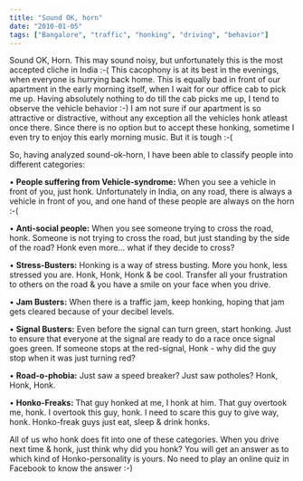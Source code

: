 ```yaml
---
title: "Sound OK, horn"
date: "2010-01-05"
tags: ["Bangalore", "traffic", "honking", "driving", "behavior"]
---
```


Sound OK, Horn. This may sound noisy, but unfortunately this is the most accepted cliche in India :-( This cacophony is at its best in the evenings, when everyone is hurrying back home. This is equally bad in front of our apartment in the early morning itself, when I wait for our office cab to pick me up. Having absolutely nothing to do till the cab picks me up, I tend to observe the vehicle behavior :-) I am not sure if our apartment is so attractive or distractive, without any exception all the vehicles honk atleast once there. Since there is no option but to accept these honking, sometime I even try to enjoy this early morning music. But it is tough :-(

So, having analyzed sound-ok-horn, I have been able to classify people into different categories:

• **People suffering from Vehicle-syndrome:** When you see a vehicle in front of you, just honk. Unfortunately in India, on any road, there is always a vehicle in front of you, and one hand of these people are always on the horn :-(

• **Anti-social people:** When you see someone trying to cross the road, honk. Someone is not trying to cross the road, but just standing by the side of the road? Honk even more... what if they decide to cross?

• **Stress-Busters:** Honking is a way of stress busting. More you honk, less stressed you are. Honk, Honk, Honk & be cool. Transfer all your frustration to others on the road & you have a smile on your face when you drive.

• **Jam Busters:** When there is a traffic jam, keep honking, hoping that jam gets cleared because of your decibel levels.

• **Signal Busters:** Even before the signal can turn green, start honking. Just to ensure that everyone at the signal are ready to do a race once signal goes green. If someone stops at the red-signal, Honk - why did the guy stop when it was just turning red?

• **Road-o-phobia:** Just saw a speed breaker? Just saw potholes? Honk, Honk, Honk.

• **Honko-Freaks:** That guy honked at me, I honk at him. That guy overtook me, honk. I overtook this guy, honk. I need to scare this guy to give way, honk. Honko-freak guys just eat, sleep & drink honks.

All of us who honk does fit into one of these categories. When you drive next time & honk, just think why did you honk? You will get an answer as to which kind of Honko-personality is yours. No need to play an online quiz in Facebook to know the answer :-)

